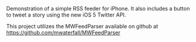 Demonstration of a simple RSS feeder for iPhone.  It also includes a button to tweet a story using the new iOS 5 Twitter API.

This project utilizes the MWFeedParser available on github at https://github.com/mwaterfall/MWFeedParser

